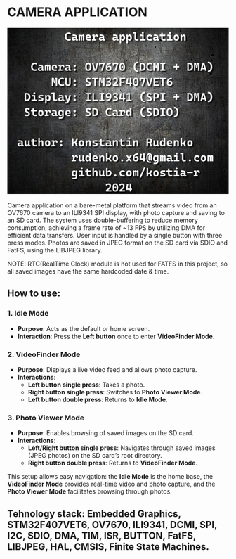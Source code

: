 # CAMERA APPLICATION

![](LOGO.jpg)

Camera application on a bare-metal platform that streams video from an OV7670 camera to an ILI9341 SPI display, with photo capture and saving to an SD card. The system uses double-buffering to reduce memory consumption, achieving a frame rate of ~13 FPS by utilizing DMA for efficient data transfers. User input is handled by a single button with three press modes. Photos are saved in JPEG format on the SD card via SDIO and FatFS, using the LIBJPEG library.

NOTE: RTC(RealTime Clock) module is not used for FATFS in this project, so all saved images have the same hardcoded date & time.

## How to use:
### 1. Idle Mode
- **Purpose**: Acts as the default or home screen.
- **Interaction**: Press the **Left button** once to enter **VideoFinder Mode**.

### 2. VideoFinder Mode
- **Purpose**: Displays a live video feed and allows photo capture.
- **Interactions**:
  - **Left button single press**: Takes a photo.
  - **Right button single press**: Switches to **Photo Viewer Mode**.
  - **Left button double press**: Returns to **Idle Mode**.

### 3. Photo Viewer Mode
- **Purpose**: Enables browsing of saved images on the SD card.
- **Interactions**:
  - **Left/Right button single press**: Navigates through saved images (JPEG photos) on the SD card’s root directory.
  - **Right button double press**: Returns to **VideoFinder Mode**. 

This setup allows easy navigation: the **Idle Mode** is the home base, the **VideoFinder Mode** provides real-time video and photo capture, and the **Photo Viewer Mode** facilitates browsing through photos.

## Tehnology stack: Embedded Graphics, STM32F407VET6, OV7670, ILI9341, DCMI, SPI, I2C, SDIO, DMA, TIM, ISR, BUTTON, FatFS, LIBJPEG, HAL, CMSIS, Finite State Machines.
